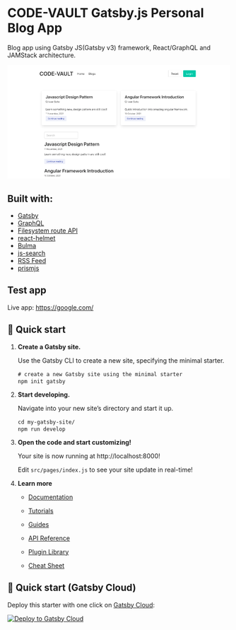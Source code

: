 # CODE-VAULT Gatsby.js Personal Blog App

Blog app using Gatsby JS(Gatsby v3) framework, React/GraphQL and JAMStack architecture.

![demo](https://raw.githubusercontent.com/crissesoto/gatsby-blog-app/master/src/images/og.png)

## Built with:

- [Gatsby](https://www.gatsbyjs.com/)
- [GraphQL](https://graphql.org/)
- [Filesystem route API](https://www.gatsbyjs.com/docs/reference/routing/file-system-route-api/)
- [react-helmet](https://www.npmjs.com/package/react-helmet)
- [Bulma](https://bulma.io/)
- [js-search](https://www.npmjs.com/package/js-search)
- [RSS Feed](https://www.gatsbyjs.com/plugins/gatsby-plugin-feed/)
- [prismjs](https://prismjs.com/)

## Test app

Live app: <https://google.com/>


## 🚀 Quick start

1.  **Create a Gatsby site.**

    Use the Gatsby CLI to create a new site, specifying the minimal starter.

    ```shell
    # create a new Gatsby site using the minimal starter
    npm init gatsby
    ```

2.  **Start developing.**

    Navigate into your new site’s directory and start it up.

    ```shell
    cd my-gatsby-site/
    npm run develop
    ```

3.  **Open the code and start customizing!**

    Your site is now running at http://localhost:8000!

    Edit `src/pages/index.js` to see your site update in real-time!

4.  **Learn more**

    - [Documentation](https://www.gatsbyjs.com/docs/?utm_source=starter&utm_medium=readme&utm_campaign=minimal-starter)

    - [Tutorials](https://www.gatsbyjs.com/tutorial/?utm_source=starter&utm_medium=readme&utm_campaign=minimal-starter)

    - [Guides](https://www.gatsbyjs.com/tutorial/?utm_source=starter&utm_medium=readme&utm_campaign=minimal-starter)

    - [API Reference](https://www.gatsbyjs.com/docs/api-reference/?utm_source=starter&utm_medium=readme&utm_campaign=minimal-starter)

    - [Plugin Library](https://www.gatsbyjs.com/plugins?utm_source=starter&utm_medium=readme&utm_campaign=minimal-starter)

    - [Cheat Sheet](https://www.gatsbyjs.com/docs/cheat-sheet/?utm_source=starter&utm_medium=readme&utm_campaign=minimal-starter)

## 🚀 Quick start (Gatsby Cloud)

Deploy this starter with one click on [Gatsby Cloud](https://www.gatsbyjs.com/cloud/):

[<img src="https://www.gatsbyjs.com/deploynow.svg" alt="Deploy to Gatsby Cloud">](https://www.gatsbyjs.com/dashboard/deploynow?url=https://github.com/gatsbyjs/gatsby-starter-minimal)
